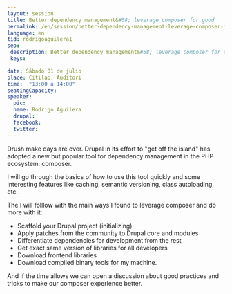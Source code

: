 ```yaml
---
layout: session
title: Better dependency management&#58; leverage composer for good
permalink: /en/session/better-dependency-management-leverage-composer-for-good/
language: en
tid: rodrigoaguilera1
seo:
 description: Better dependency management&#58; leverage composer for good
 keys:

date: Sábado 01 de julio
place: Citilab, Auditori
time:  "13:00 a 14:00"
seatingCapacity:
speaker:
  pic:
  name: Rodrigo Aguilera
  drupal:
  facebook:
  twitter:
---
```

Drush make days are over. Drupal in its effort to "get off the island" has adopted a new but popular tool for dependency management in the PHP ecosystem: composer.

I will go through the basics of how to use this tool quickly and some interesting features like caching, semantic versioning, class autoloading, etc.

The I will folllow with the main ways I found to leverage composer and do more with it&#58;
- Scaffold your Drupal project (initializing)
- Apply patches from the community to Drupal core and modules
- Differentiate dependencies for development from the rest
- Get exact same version of libraries for all developers
- Download frontend libraries
- Download compiled binary tools for my machine.

And if the time allows we can open a discussion about good practices and tricks to make our composer experience better.
